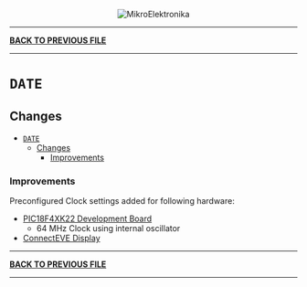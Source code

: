 
<p align="center">
  <img src="http://www.mikroe.com/img/designs/beta/logo_small.png?raw=true" alt="MikroElektronika"/>
</p>

---

**[BACK TO PREVIOUS FILE](../changelog.md)**

---

# `DATE`

## Changes

- [`DATE`](#date)
  - [Changes](#changes)
    + [Improvements](#improvements)

### Improvements

Preconfigured Clock settings added for following hardware:

+ [PIC18F4XK22 Development Board](https://mplab-discover.microchip.com/v2/item/com.microchip.portal.evalboard/com.microchip.subcategories.modules-and-peripherals.display.lcd/mcu08.dm164134/1.0.0?view=about)
  + 64 MHz Clock using internal oscillator
+ [ConnectEVE Display](https://www.mikroe.com/connect-eve-board?srsltid=AfmBOopBkCAf8HrJornHtj3okS_Sk3pu_aAxYMFtkNCz7vWycP1rCDCq)

---

**[BACK TO PREVIOUS FILE](../changelog.md)**

---
